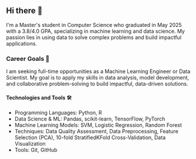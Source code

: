 ## Hi there 👋

I'm a Master's student in Computer Science who graduated in May 2025 with a 3.8/4.0 GPA, specializing in machine learning and data science. My passion lies in using data to solve complex problems and build impactful applications.

### Career Goals 🚀
I am seeking full-time opportunities as a Machine Learning Engineer or Data Scientist. My goal is to apply my skills in data analysis, model development, and collaborative problem-solving to build impactful, data-driven solutions.

#### Technologies and Tools 🛠️
- Programming Languages: Python, R
- Data Science & ML: Pandas, scikit-learn, TensorFlow, PyTorch
- Machine Learning Models: SVM, Logistic Regression, Random Forest
- Techniques: Data Quality Assessment, Data Preprocessing, Feature Selection (PCA), 10-fold StratifiedKFold Cross-Validation, Data Visualization
- Tools: Git, GitHub




